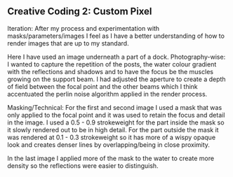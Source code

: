 ## Creative Coding 2: Custom Pixel

Iteration:
After my process and experimentation with masks/parameters/images I feel as I have a better understanding of how to render images that are up to my standard.

Here I have used an image underneath a part of a dock. 
Photography-wise:
 I wanted to capture the repetition of the posts, the water colour gradient with the reflections and shadows and to have the focus be the muscles growing on the support beam. I had adjusted the aperture to create a depth of field between the focal point and the other beams which I think accentuated the perlin noise algorithm applied in the render process.


Masking/Technical:
 For the first and second image I used a mask that was only applied to the focal point and it was used to retain the focus and detail in the image. I used a 0.5 - 0.9 strokeweight for the part inside the mask so it slowly rendered out to be in high detail. For the part outside the mask it was rendered at 0.1 - 0.3 strokeweight so it has more of a wispy opaque look and creates denser lines by overlapping/being in close proximity.

 In the last image I applied more of the mask to the water to create more density so the reflections were easier to distinguish.

